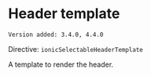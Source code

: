 # Header template

`Version added: 3.4.0, 4.4.0`

Directive: `ionicSelectableHeaderTemplate`

A template to render the header.
